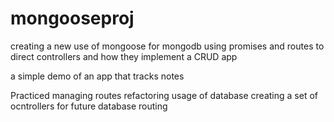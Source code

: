 # mongooseproj


creating a new use of mongoose for mongodb
using promises and routes to direct controllers and how they implement a CRUD app

a simple demo of an app that tracks notes

Practiced managing routes
refactoring usage of database 
creating a set of ocntrollers for future database routing